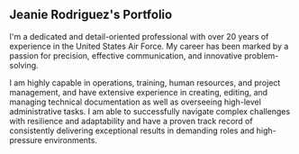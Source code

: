 ## Jeanie Rodriguez's Portfolio
I'm a dedicated and detail-oriented professional with over 20 years of experience in the United States Air Force. My career has been marked by a passion for precision, effective communication, and innovative problem-solving.

I am highly capable in operations, training, human resources, and project management, and have extensive experience in creating, editing, and managing technical documentation as well as overseeing high-level administrative tasks. I am able to successfully navigate complex challenges with resilience and adaptability and have a proven track record of consistently delivering exceptional results in demanding roles and high-pressure environments.
